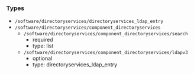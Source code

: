 ### Types

- `/software/directoryservices/directoryservices_ldap_entry`
- `/software/directoryservices/component_directoryservices`
    - `/software/directoryservices/component_directoryservices/search`
        - required
        - type: list
    - `/software/directoryservices/component_directoryservices/ldapv3`
        - optional
        - type: directoryservices_ldap_entry

